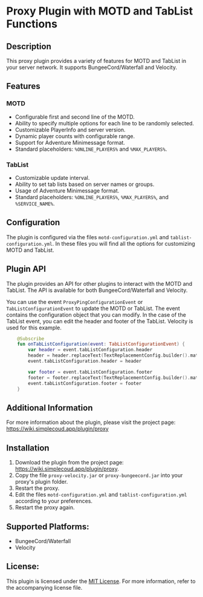 # Proxy Plugin with MOTD and TabList Functions
## Description

This proxy plugin provides a variety of features for MOTD and TabList in your server network. It supports BungeeCord/Waterfall and Velocity.

## Features

### MOTD

- Configurable first and second line of the MOTD.
- Ability to specify multiple options for each line to be randomly selected.
- Customizable PlayerInfo and server version.
- Dynamic player counts with configurable range.
- Support for Adventure Minimessage format.
- Standard placeholders: `%ONLINE_PLAYERS%` and `%MAX_PLAYERS%`.

### TabList

- Customizable update interval.
- Ability to set tab lists based on server names or groups.
- Usage of Adventure Minimessage format.
- Standard placeholders: `%ONLINE_PLAYERS%`, `%MAX_PLAYERS%`, and `%SERVICE_NAME%`.

## Configuration

The plugin is configured via the files `motd-configuration.yml` and `tablist-configuration.yml`. In these files you will find all the options for customizing MOTD and TabList.

## Plugin API

The plugin provides an API for other plugins to interact with the MOTD and TabList. The API is available for both BungeeCord/Waterfall and Velocity.

You can use the event `ProxyPingConfigurationEvent` or `TabListConfigurationEvent` to update the MOTD or TabList. The event contains the configuration object that you can modify.
In the case of the TabList event, you can edit the header and footer of the TabList. Velocity is used for this example.

```kotlin
    @Subscribe
    fun onTabListConfiguration(event: TabListConfigurationEvent) {
        var header = event.tabListConfiguration.header
        header = header.replaceText(TextReplacementConfig.builder().match("%MY_FUNNY_PLACEHOLDER%").replacement("<red>Test" + 123).build())
        event.tabListConfiguration.header = header

        var footer = event.tabListConfiguration.footer
        footer = footer.replaceText(TextReplacementConfig.builder().match("%MY_FUNNY_PLACEHOLDER%").replacement("<red>Test" + 123).build())
        event.tabListConfiguration.footer = footer
    }
```

## Additional Information

For more information about the plugin, please visit the project page: <https://wiki.simplecoud.app/plugin/proxy>

## Installation

1. Download the plugin from the project page: <https://wiki.simplecoud.app/plugin/proxy>.
2. Copy the file `proxy-velocity.jar` or `proxy-bungeecord.jar` into your proxy's plugin folder.
3. Restart the proxy.
4. Edit the files `motd-configuration.yml` and `tablist-configuration.yml` according to your preferences.
5. Restart the proxy again.

## Supported Platforms:

- BungeeCord/Waterfall
- Velocity

## License:

This plugin is licensed under the [MIT License](https://opensource.org/licenses/MIT). For more information, refer to the accompanying license file.